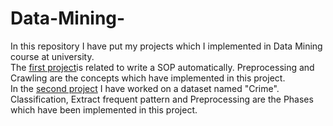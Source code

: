 # Data-Mining-
In this repository I have put my projects which I implemented in Data Mining course at university.<br>
The [first project](https://github.com/Snaseri2001/Data-Mining-/tree/main/First%20Project)is related to write a SOP automatically. Preprocessing and Crawling are the concepts which have implemented in this project. <br>
In the [second project](https://github.com/Snaseri2001/Data-Mining-/tree/main/First%20Project) I have worked on a dataset named "Crime". Classification, Extract frequent pattern and Preprocessing are the Phases which have been implemented in this project.
